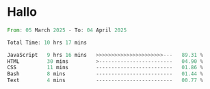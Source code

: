# Hallo
<!--START_SECTION:waka-->

```rust
From: 05 March 2025 - To: 04 April 2025

Total Time: 10 hrs 17 mins

JavaScript   9 hrs 16 mins   >>>>>>>>>>>>>>>>>>>>>>---   89.31 %
HTML         30 mins         >------------------------   04.90 %
CSS          11 mins         -------------------------   01.86 %
Bash         8 mins          -------------------------   01.44 %
Text         4 mins          -------------------------   00.77 %
```

<!--END_SECTION:waka-->
